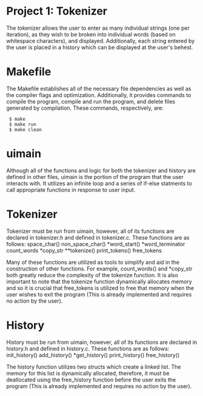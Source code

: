Project 1: Tokenizer
====================
The tokenizer allows the user to enter as many individual strings (one per
iteration), as they wish to be broken into individual words (based on
whitespace characters), and displayed. Additionally, each string entered by
the user is placed in a history which can be displayed at the user's behest.

Makefile
========
The Makefile establishes all of the necessary file dependencies as well as the
compiler flags and optimization. Additionally, it provides commands to compile
the program, compile and run the program, and delete files generated by
compilation. These commands, respectively, are:

     $ make
     $ make run
     $ make clean

uimain
======
Although all of the functions and logic for both the tokenizer and history are
defined in other files, uimain is the portion of the program that the user
interacts with. It utilizes an infinite loop and a series of if-else statments
to call appropriate functions in response to user input.

Tokenizer
=========
Tokenizer must be run from uimain, however, all of its functions are declared
in tokenizer.h and defined in tokenizer.c. These functions are as follows:
   space_char()
   non_space_char()
   *word_start()
   *word_terminator
   count_words
   *copy_str
   **tokenize()
   print_tokens()
   free_tokens

Many of these functions are utilized as tools to simplify and aid in the
construction of other functions. For example, count_words() and *copy_str both
greatly reduce the complexity of the tokenize function. It is also important
to note that the tokenize function dynamically allocates memory and so it is
crucial that free_tokens is utilized to free that memory when the user wishes
to exit the program (This is already implemented and requires no action by the
user).

History
=======
History must be run from uimain, however, all of its functions are declared in
history.h and defined in history.c. These functions are as follows:
    init_history()
    add_history()
    *get_history()
    print_history()
    free_history()

The history function utilizes two structs which create a linked list. The
memory for this list is dynamically allocated, therefore, it must be
deallocated using the free_history function before the user exits the
program (This is already implemented and requires no action by the user).
